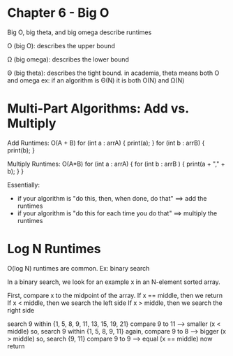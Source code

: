 # Chapter 6 - Big O

Big O, big theta, and big omega describe runtimes

O (big O): describes the upper bound

Ω (big omega): describes the lower bound

Θ (big theta): describes the tight bound. in academia, theta means both O and omega
  ex: if an algorithm is Θ(N) it is both O(N) and Ω(N)

# Multi-Part Algorithms: Add vs. Multiply

Add Runtimes: O(A + B)
for (int a : arrA) {
  print(a);
}
for (int b : arrB) {
  print(b);
}

Multiply Runtimes: O(A*B)
for (int a : arrA) {
  for (int b : arrB ) {
    print(a + "," + b);
  }
}

Essentially: 
- if your algorithm is "do this, then, when done, do that" ==> add the runtimes
- if your algorithm is "do this for each time you do that" ==> multiply the runtimes

# Log N Runtimes

O(log N) runtimes are common. Ex: binary search

In a binary search, we look for an example x in an N-element sorted array.

First, compare x to the midpoint of the array.
  If x == middle, then we return
  If x < middle, then we search the left side
  If x > middle, then we search the right side

search 9 within {1, 5, 8, 9, 11, 13, 15, 19, 21}
  compare 9 to 11 --> smaller (x < middle)
  so, search 9 within {1, 5, 8, 9, 11}
  again, compare 9 to 8 --> bigger (x > middle)
    so, search {9, 11}
    compare 9 to 9 --> equal (x == middle)
    now return